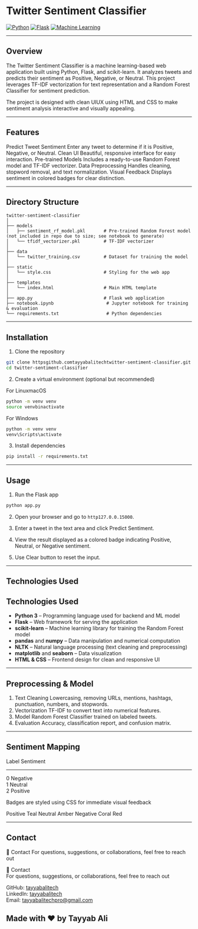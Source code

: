 # Twitter Sentiment Classifier

[![Python](https://img.shields.io/badge/Python-blue)](https://www.python.org) [![Flask](https://img.shields.io/badge/Flask-green)](https://flask.palletsprojects.com) [![Machine Learning](https://img.shields.io/badge/ML-Random%20Forest-orange)](https://scikit-learn.org/stable/modules/ensemble.html#random-forests)

---

## Overview

The Twitter Sentiment Classifier is a machine learning-based web application built using Python, Flask, and scikit-learn. It analyzes tweets and predicts their sentiment as Positive, Negative, or Neutral. This project leverages TF-IDF vectorization for text representation and a Random Forest Classifier for sentiment prediction.

The project is designed with clean UIUX using HTML and CSS to make sentiment analysis interactive and visually appealing.

---

## Features

 Predict Tweet Sentiment Enter any tweet to determine if it is Positive, Negative, or Neutral.
 Clean UI Beautiful, responsive interface for easy interaction.
 Pre-trained Models Includes a ready-to-use Random Forest model and TF-IDF vectorizer.
 Data Preprocessing Handles cleaning, stopword removal, and text normalization.
 Visual Feedback Displays sentiment in colored badges for clear distinction.

---

## Directory Structure

```
twitter-sentiment-classifier
│
├── models
│   ├── sentiment_rf_model.pkl       # Pre-trained Random Forest model (not included in repo due to size; see notebook to generate)
│   └── tfidf_vectorizer.pkl         # TF-IDF vectorizer
│
├── data
│   └── twitter_training.csv         # Dataset for training the model
│
├── static
│   └── style.css                    # Styling for the web app
│
├── templates
│   └── index.html                   # Main HTML template
│
├── app.py                           # Flask web application
├── notebook.ipynb                    # Jupyter notebook for training & evaluation
└── requirements.txt                  # Python dependencies
```

---

## Installation

1. Clone the repository

```bash
git clone httpsgithub.comtayyabalitechtwitter-sentiment-classifier.git
cd twitter-sentiment-classifier
```

2. Create a virtual environment (optional but recommended)

 For LinuxmacOS

```bash
python -m venv venv
source venvbinactivate
```

 For Windows

```bash
python -m venv venv
venv\Scripts\activate
```

3. Install dependencies

```bash
pip install -r requirements.txt
```

---

## Usage

1. Run the Flask app

```bash
python app.py
```

2. Open your browser and go to `http127.0.0.15000`.

3. Enter a tweet in the text area and click Predict Sentiment.

4. View the result displayed as a colored badge indicating Positive, Neutral, or Negative sentiment.

5. Use Clear button to reset the input.

---

## Technologies Used

## Technologies Used

- **Python 3** – Programming language used for backend and ML model  
- **Flask** – Web framework for serving the application  
- **scikit-learn** – Machine learning library for training the Random Forest model  
- **pandas** and **numpy** – Data manipulation and numerical computation  
- **NLTK** – Natural language processing (text cleaning and preprocessing)  
- **matplotlib** and **seaborn** – Data visualization  
- **HTML & CSS** – Frontend design for clean and responsive UI

---

## Preprocessing & Model

1. Text Cleaning Lowercasing, removing URLs, mentions, hashtags, punctuation, numbers, and stopwords.
2. Vectorization TF-IDF to convert text into numerical features.
3. Model Random Forest Classifier trained on labeled tweets.
4. Evaluation Accuracy, classification report, and confusion matrix.

---

## Sentiment Mapping

 Label  Sentiment 
 -----  --------- 
 0      Negative  
 1      Neutral   
 2      Positive  

Badges are styled using CSS for immediate visual feedback

 Positive Teal
 Neutral Amber
 Negative Coral Red

---

## Contact

📧 Contact
For questions, suggestions, or collaborations, feel free to reach out

📧 Contact  
For questions, suggestions, or collaborations, feel free to reach out  

GitHub: [tayyabalitech](https://github.com/tayyabalitech)  
LinkedIn: [tayyabalitech](https://www.linkedin.com/in/tayyabalitech)  
Email: [tayyabalitechpro@gmail.com](mailto:tayyabalitechpro@gmail.com)

## Made with ❤️ by Tayyab Ali
